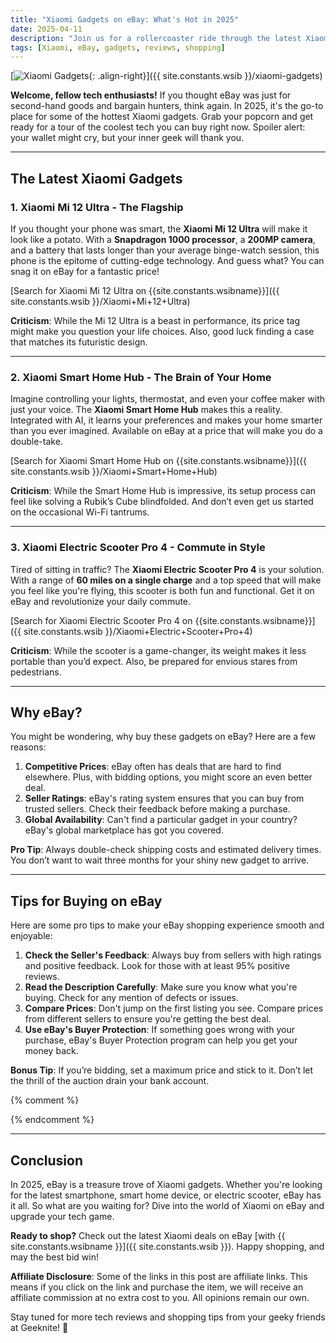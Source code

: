 ```yaml
---
title: "Xiaomi Gadgets on eBay: What's Hot in 2025"
date: 2025-04-11
description: "Join us for a rollercoaster ride through the latest Xiaomi gadgets available on eBay in 2025. Tech, humor, and shopping tips included!"
tags: [Xiaomi, eBay, gadgets, reviews, shopping]
---
```


[![Xiaomi Gadgets](https://i.imgur.com/4Fj2C76m.jpg){: .align-right}]({{ site.constants.wsib }}/xiaomi-gadgets)

**Welcome, fellow tech enthusiasts!** If you thought eBay was just for second-hand goods and bargain hunters, think again. In 2025, it's the go-to place for some of the hottest Xiaomi gadgets. Grab your popcorn and get ready for a tour of the coolest tech you can buy right now. Spoiler alert: your wallet might cry, but your inner geek will thank you.

---

## **The Latest Xiaomi Gadgets**

### 1. Xiaomi Mi 12 Ultra - The Flagship

If you thought your phone was smart, the **Xiaomi Mi 12 Ultra** will make it look like a potato. With a **Snapdragon 1000 processor**, a **200MP camera**, and a battery that lasts longer than your average binge-watch session, this phone is the epitome of cutting-edge technology. And guess what? You can snag it on eBay for a fantastic price!

[Search for Xiaomi Mi 12 Ultra on {{site.constants.wsibname}}]({{ site.constants.wsib }}/Xiaomi+Mi+12+Ultra)

**Criticism**: While the Mi 12 Ultra is a beast in performance, its price tag might make you question your life choices. Also, good luck finding a case that matches its futuristic design.

---

### 2. Xiaomi Smart Home Hub - The Brain of Your Home

Imagine controlling your lights, thermostat, and even your coffee maker with just your voice. The **Xiaomi Smart Home Hub** makes this a reality. Integrated with AI, it learns your preferences and makes your home smarter than you ever imagined. Available on eBay at a price that will make you do a double-take.

[Search for Xiaomi Smart Home Hub on {{site.constants.wsibname}}]({{ site.constants.wsib }}/Xiaomi+Smart+Home+Hub)

**Criticism**: While the Smart Home Hub is impressive, its setup process can feel like solving a Rubik’s Cube blindfolded. And don’t even get us started on the occasional Wi-Fi tantrums.

---

### 3. Xiaomi Electric Scooter Pro 4 - Commute in Style

Tired of sitting in traffic? The **Xiaomi Electric Scooter Pro 4** is your solution. With a range of **60 miles on a single charge** and a top speed that will make you feel like you're flying, this scooter is both fun and functional. Get it on eBay and revolutionize your daily commute.

[Search for Xiaomi Electric Scooter Pro 4 on {{site.constants.wsibname}}]({{ site.constants.wsib }}/Xiaomi+Electric+Scooter+Pro+4)

**Criticism**: While the scooter is a game-changer, its weight makes it less portable than you’d expect. Also, be prepared for envious stares from pedestrians.

---

## **Why eBay?**

You might be wondering, why buy these gadgets on eBay? Here are a few reasons:

1. **Competitive Prices**: eBay often has deals that are hard to find elsewhere. Plus, with bidding options, you might score an even better deal.
2. **Seller Ratings**: eBay's rating system ensures that you can buy from trusted sellers. Check their feedback before making a purchase.
3. **Global Availability**: Can't find a particular gadget in your country? eBay's global marketplace has got you covered.

**Pro Tip**: Always double-check shipping costs and estimated delivery times. You don’t want to wait three months for your shiny new gadget to arrive.

---

## **Tips for Buying on eBay**

Here are some pro tips to make your eBay shopping experience smooth and enjoyable:

1. **Check the Seller's Feedback**: Always buy from sellers with high ratings and positive feedback. Look for those with at least 95% positive reviews.
2. **Read the Description Carefully**: Make sure you know what you're buying. Check for any mention of defects or issues.
3. **Compare Prices**: Don't jump on the first listing you see. Compare prices from different sellers to ensure you're getting the best deal.
4. **Use eBay's Buyer Protection**: If something goes wrong with your purchase, eBay's Buyer Protection program can help you get your money back.

**Bonus Tip**: If you’re bidding, set a maximum price and stick to it. Don’t let the thrill of the auction drain your bank account.

 {% comment %}
<!-- ---

## **Comparison with Other Platforms**

### [Amazon vs eBay: Where Should You Buy Your Tech?]({%- post_url 2025-03-15-amazon-vs-ebay-tech-buying-guide -%})

While Amazon offers convenience and fast shipping, eBay shines with its competitive pricing and global availability. For Xiaomi gadgets, eBay often has exclusive deals that are hard to beat.

### [Top 5 Xiaomi Gadgets of 2025]({%- post_url 2025-04-01-top-5-xiaomi-gadgets -%})

If you’re curious about other Xiaomi products worth buying, check out our list of the top 5 Xiaomi gadgets of 2025. Spoiler: the Mi 12 Ultra makes the cut. -->
{% endcomment %}

---

## **Conclusion**

In 2025, eBay is a treasure trove of Xiaomi gadgets. Whether you're looking for the latest smartphone, smart home device, or electric scooter, eBay has it all. So what are you waiting for? Dive into the world of Xiaomi on eBay and upgrade your tech game.

**Ready to shop?** Check out the latest Xiaomi deals on eBay [with {{ site.constants.wsibname }}]({{ site.constants.wsib }}). Happy shopping, and may the best bid win!

**Affiliate Disclosure**: Some of the links in this post are affiliate links. This means if you click on the link and purchase the item, we will receive an affiliate commission at no extra cost to you. All opinions remain our own.

Stay tuned for more tech reviews and shopping tips from your geeky friends at Geeknite! 🚀
